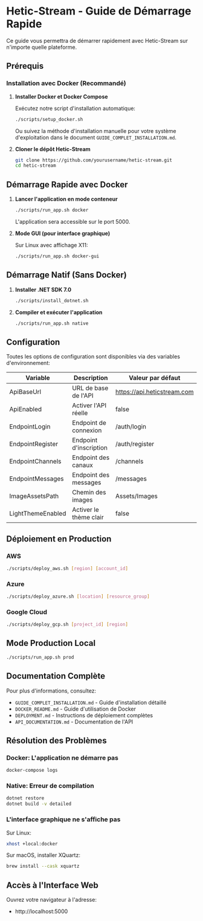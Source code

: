 # Hetic-Stream - Guide de Démarrage Rapide

Ce guide vous permettra de démarrer rapidement avec Hetic-Stream sur n'importe quelle plateforme.

## Prérequis

### Installation avec Docker (Recommandé)

1. **Installer Docker et Docker Compose**

   Exécutez notre script d'installation automatique:
   ```bash
   ./scripts/setup_docker.sh
   ```
   
   Ou suivez la méthode d'installation manuelle pour votre système d'exploitation dans le document `GUIDE_COMPLET_INSTALLATION.md`.

2. **Cloner le dépôt Hetic-Stream**
   ```bash
   git clone https://github.com/yourusername/hetic-stream.git
   cd hetic-stream
   ```

## Démarrage Rapide avec Docker

1. **Lancer l'application en mode conteneur**
   ```bash
   ./scripts/run_app.sh docker
   ```
   
   L'application sera accessible sur le port 5000.

2. **Mode GUI (pour interface graphique)**
   
   Sur Linux avec affichage X11:
   ```bash
   ./scripts/run_app.sh docker-gui
   ```

## Démarrage Natif (Sans Docker)

1. **Installer .NET SDK 7.0**
   ```bash
   ./scripts/install_dotnet.sh
   ```

2. **Compiler et exécuter l'application**
   ```bash
   ./scripts/run_app.sh native
   ```

## Configuration

Toutes les options de configuration sont disponibles via des variables d'environnement:

| Variable | Description | Valeur par défaut |
|----------|-------------|------------------|
| ApiBaseUrl | URL de base de l'API | https://api.heticstream.com |
| ApiEnabled | Activer l'API réelle | false |
| EndpointLogin | Endpoint de connexion | /auth/login |
| EndpointRegister | Endpoint d'inscription | /auth/register |
| EndpointChannels | Endpoint des canaux | /channels |
| EndpointMessages | Endpoint des messages | /messages |
| ImageAssetsPath | Chemin des images | Assets/Images |
| LightThemeEnabled | Activer le thème clair | false |

## Déploiement en Production

### AWS
```bash
./scripts/deploy_aws.sh [region] [account_id]
```

### Azure
```bash
./scripts/deploy_azure.sh [location] [resource_group]
```

### Google Cloud
```bash
./scripts/deploy_gcp.sh [project_id] [region]
```

## Mode Production Local
```bash
./scripts/run_app.sh prod
```

## Documentation Complète

Pour plus d'informations, consultez:
- `GUIDE_COMPLET_INSTALLATION.md` - Guide d'installation détaillé
- `DOCKER_README.md` - Guide d'utilisation de Docker
- `DEPLOYMENT.md` - Instructions de déploiement complètes
- `API_DOCUMENTATION.md` - Documentation de l'API

## Résolution des Problèmes

### Docker: L'application ne démarre pas
```bash
docker-compose logs
```

### Native: Erreur de compilation
```bash
dotnet restore
dotnet build -v detailed
```

### L'interface graphique ne s'affiche pas
Sur Linux:
```bash
xhost +local:docker
```

Sur macOS, installer XQuartz:
```bash
brew install --cask xquartz
```

## Accès à l'Interface Web
Ouvrez votre navigateur à l'adresse:
- http://localhost:5000